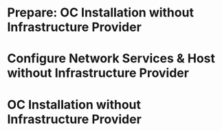 <!-- Chapter 4 -->
# Prepare: OC Installation without Infrastructure Provider
# Configure Network Services & Host without Infrastructure Provider

<!-- Chapter 5 -->
# OC Installation without Infrastructure Provider